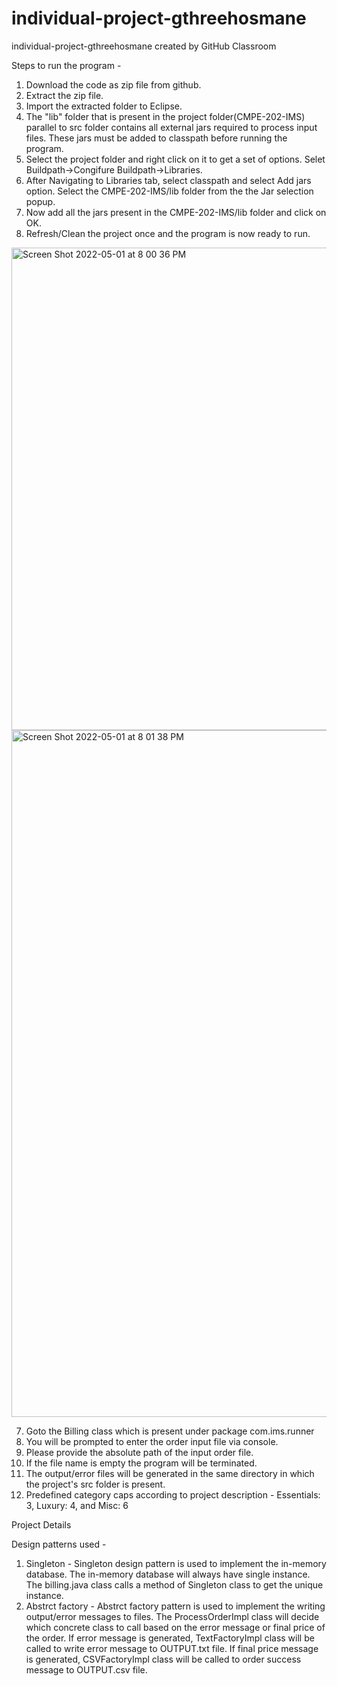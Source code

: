 # individual-project-gthreehosmane
individual-project-gthreehosmane created by GitHub Classroom


Steps to run the program - 

1. Download the code as zip file from github.
2. Extract the zip file.
3. Import the extracted folder to Eclipse.
4. The "lib" folder that is present in the project folder(CMPE-202-IMS) parallel to src folder contains all external jars required to process input files. These jars must be added to classpath before running the program.
5. Select the project folder and right click on it to get a set of options. Selet Buildpath->Congifure Buildpath->Libraries.
6. After Navigating to Libraries tab, select classpath and select Add jars option. Select the CMPE-202-IMS/lib folder from the the Jar selection popup.
7. Now add all the jars present in the CMPE-202-IMS/lib folder and click on OK.
8. Refresh/Clean the project once and the program is now ready to run.


<img width="772" alt="Screen Shot 2022-05-01 at 8 00 36 PM" src="https://user-images.githubusercontent.com/13237444/166179338-a6e7a98b-82e2-437e-ae97-8bda2d30c38f.png">

<img width="1099" alt="Screen Shot 2022-05-01 at 8 01 38 PM" src="https://user-images.githubusercontent.com/13237444/166179353-52c95f9e-1fda-4435-b610-b3c504434617.png">



7. Goto the Billing class which is present under package com.ims.runner
8. You will be prompted to enter the order input file via console.
9. Please provide the absolute path of the input order file.
10. If the file name is empty the program will be terminated.
11. The output/error files will be generated in the same directory in which the project's src folder is present.
12. Predefined category caps according to project description - Essentials: 3, Luxury: 4, and Misc: 6


Project Details

Design patterns used - 

1. Singleton - Singleton design pattern is used to implement the in-memory database. The in-memory database will always have single instance. The billing.java class calls a method of Singleton class to get the unique instance.
2. Abstrct factory -  Abstrct factory pattern is used to implement the writing output/error messages to files. The ProcessOrderImpl class will decide which concrete class to call based on the error message or final price of the order. If error message is generated, TextFactoryImpl class will be called to write error message to OUTPUT.txt file. If final price message is generated, CSVFactoryImpl class will be called to order success message to OUTPUT.csv file. 
